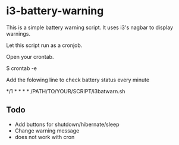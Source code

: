 i3-battery-warning
==================

This is a simple battery warning script. It uses i3's nagbar to display warnings.

Let this script run as a cronjob.

Open your crontab.

$ crontab -e

Add the folowing line to check battery status every minute

*/1 * * * * /PATH/TO/YOUR/SCRIPT/i3batwarn.sh

Todo
----
* Add buttons for shutdown/hibernate/sleep
* Change warning message
* does not work with cron
